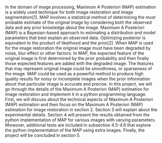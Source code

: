 In the domain of image processing, Maximum A Posteriori (MAP) estimation is a widely used
technique for both image restoration and image segmentation[1]. MAP involves a statistical
method of determining the most probable estimate of the original image by considering both
the observed data and any prior knowledge about the image. Maximum A Posteriori (MAP)
is a Bayesian-based approach to estimating a distribution and model parameters that best
explain an observed data. Optimizing posterior is equivalent to the product of likelihood and
the prior[2]. When MAP is used for the image restoration the original image must have been
degraded by noise, blur effect or other factors. In MAP, the expected feature of the original
image is first determined by the prior probability and then finally those expected features
are added with the degraded image. The features that may represent original image could be
smoothness, or sparseness of the image. MAP could be used as a powerful method to produce
high quality results for noisy or incomplete images when the prior information about that
particular image is accurate and precise.
In this project, we will go through the details of the Maximum A Posteriori (MAP) estimation
for image restoration and implement it in a python programming language. First, we will
discuss about the technical aspects of Maximum A Posteriori (MAP) estimation and then
focus on the Maximum A Posteriori (MAP) estimation for image restoration in section 2.
Section 3 will explain about the experimental details. Section 4 will present the results
obtained from the python implementation of MAP for various images with varying
parameters. Moreover, additional tests are included in subsection 4.5-4.6 that explore the
python implementation of the MAP using extra images. Finally, the project will be concluded
in section 5.
